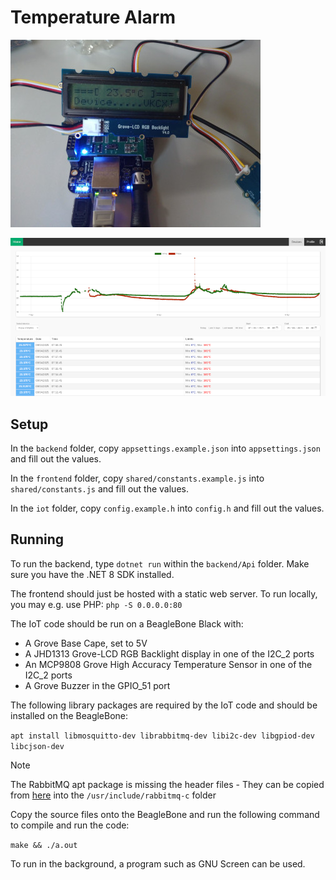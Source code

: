 # Temperature Alarm

![Picture of the BeagleBone](docs/img/beaglebone_small.jpg)

![Screenshot of the dashboard](docs/img/dashboard_small.png)

## Setup

In the `backend` folder, copy `appsettings.example.json` into `appsettings.json` and fill out the values.

In the `frontend` folder, copy `shared/constants.example.js` into `shared/constants.js` and fill out the values.

In the `iot` folder, copy `config.example.h` into `config.h` and fill out the values.

## Running

To run the backend, type `dotnet run` within the `backend/Api` folder. Make sure you have the .NET 8 SDK installed.

The frontend should just be hosted with a static web server. To run locally, you may e.g. use PHP: `php -S 0.0.0.0:80`

The IoT code should be run on a BeagleBone Black with:

- A Grove Base Cape, set to 5V
- A JHD1313 Grove-LCD RGB Backlight display in one of the I2C\_2 ports
- An MCP9808 Grove High Accuracy Temperature Sensor in one of the I2C\_2 ports
- A Grove Buzzer in the GPIO\_51 port

The following library packages are required by the IoT code and should be installed on the BeagleBone:

`apt install libmosquitto-dev librabbitmq-dev libi2c-dev libgpiod-dev libcjson-dev`

> [!NOTE]
> The RabbitMQ apt package is missing the header files - They can be copied from [here](https://github.com/alanxz/rabbitmq-c/tree/master/include/rabbitmq-c) into the `/usr/include/rabbitmq-c` folder

Copy the source files onto the BeagleBone and run the following command to compile and run the code:

`make && ./a.out`

To run in the background, a program such as GNU Screen can be used.

